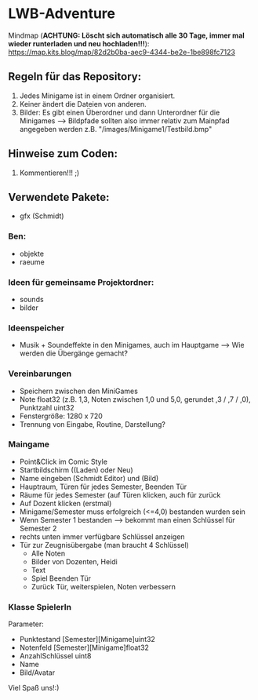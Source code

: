 # LWB-Adventure

Mindmap (**ACHTUNG: Löscht sich automatisch alle 30 Tage, immer mal wieder runterladen und neu hochladen!!!**):
https://map.kits.blog/map/82d2b0ba-aec9-4344-be2e-1be898fc7123

## Regeln für das Repository: 

1. Jedes Minigame ist in einem Ordner organisiert.
2. Keiner ändert die Dateien von anderen.
3. Bilder: Es gibt einen Überordner und dann Unterordner für die Minigames
--> Bildpfade sollten also immer relativ zum Mainpfad angegeben werden z.B. "/images/Minigame1/Testbild.bmp"

## Hinweise zum Coden: 

1. Kommentieren!!! ;) 

## Verwendete Pakete:

- gfx (Schmidt)
### Ben:
- objekte
- raeume

### Ideen für gemeinsame Projektordner:
- sounds
- bilder

### Ideenspeicher
- Musik + Soundeffekte in den Minigames, auch im Hauptgame --> Wie werden die Übergänge gemacht?

### Vereinbarungen
- Speichern zwischen den MiniGames
- Note float32 (z.B. 1,3, Noten zwischen 1,0 und 5,0, gerundet ,3 / ,7 / ,0), Punktzahl uint32
- Fenstergröße: 1280 x 720 
- Trennung von Eingabe, Routine, Darstellung?

### Maingame
- Point&Click im Comic Style
- Startbildschirm ((Laden) oder Neu)
- Name eingeben (Schmidt Editor) und (Bild) 
- Hauptraum, Türen für jedes Semester, Beenden Tür
- Räume für jedes Semester (auf Türen klicken, auch für zurück
- Auf Dozent klicken (erstmal)
- Minigame/Semester muss erfolgreich (<=4,0) bestanden wurden sein
- Wenn Semester 1 bestanden --> bekommt man einen Schlüssel für Semester 2
- rechts unten immer verfügbare Schlüssel anzeigen
- Tür zur Zeugnisübergabe (man braucht 4 Schlüssel)
  - Alle Noten
  - Bilder von Dozenten, Heidi
  - Text
  - Spiel Beenden Tür
  - Zurück Tür, weiterspielen, Noten verbessern

### Klasse SpielerIn
Parameter:
- Punktestand [Semester][Minigame]uint32
- Notenfeld [Semester][Minigame]float32 
- AnzahlSchlüssel uint8
- Name
- Bild/Avatar


Viel Spaß uns!:) 
